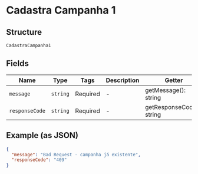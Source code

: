 
# Cadastra Campanha 1

## Structure

`CadastraCampanha1`

## Fields

| Name | Type | Tags | Description | Getter | Setter |
|  --- | --- | --- | --- | --- | --- |
| `message` | `string` | Required | - | getMessage(): string | setMessage(string message): void |
| `responseCode` | `string` | Required | - | getResponseCode(): string | setResponseCode(string responseCode): void |

## Example (as JSON)

```json
{
  "message": "Bad Request - campanha já existente",
  "responseCode": "409"
}
```

